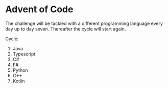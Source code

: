 # Advent of Code

The challenge will be tackled with a different programming language every day up to day seven. Thereafter the cycle will start again.

Cycle:
1. Java
2. Typescript
3. C#
4. F#
5. Python
6. C++
7. Kotlin
